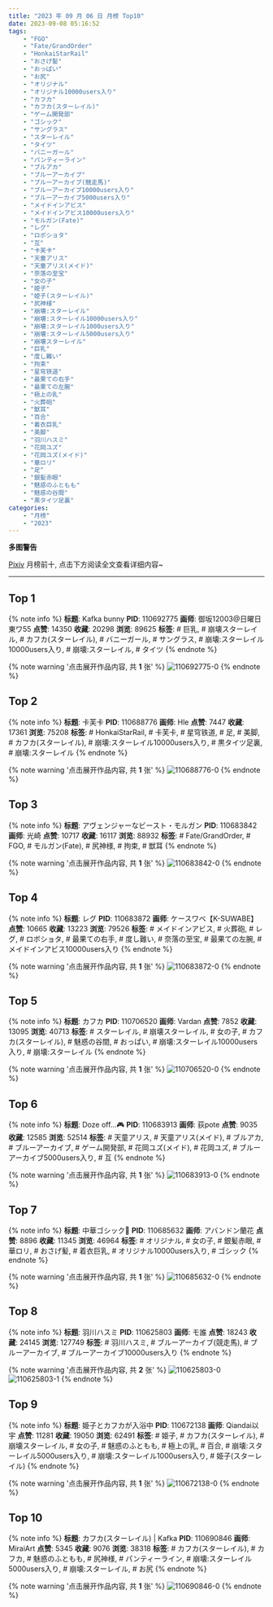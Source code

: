 ```yaml
---
title: "2023 年 09 月 06 日 月榜 Top10"
date: 2023-09-08 05:16:52
tags:
    - "FGO"
    - "Fate/GrandOrder"
    - "HonkaiStarRail"
    - "おさげ髪"
    - "おっぱい"
    - "お尻"
    - "オリジナル"
    - "オリジナル10000users入り"
    - "カフカ"
    - "カフカ(スターレイル)"
    - "ゲーム開発部"
    - "ゴシック"
    - "サングラス"
    - "スターレイル"
    - "タイツ"
    - "バニーガール"
    - "パンティーライン"
    - "ブルアカ"
    - "ブルーアーカイブ"
    - "ブルーアーカイブ(競走馬)"
    - "ブルーアーカイブ10000users入り"
    - "ブルーアーカイブ5000users入り"
    - "メイドインアビス"
    - "メイドインアビス10000users入り"
    - "モルガン(Fate)"
    - "レグ"
    - "ロボショタ"
    - "互"
    - "卡芙卡"
    - "天童アリス"
    - "天童アリス(メイド)"
    - "奈落の至宝"
    - "女の子"
    - "姫子"
    - "姫子(スターレイル)"
    - "尻神様"
    - "崩壊:スターレイル"
    - "崩壊:スターレイル10000users入り"
    - "崩壊:スターレイル1000users入り"
    - "崩壊:スターレイル5000users入り"
    - "崩壊スターレイル"
    - "巨乳"
    - "度し難い"
    - "拘束"
    - "星穹铁道"
    - "最果ての右手"
    - "最果ての左腕"
    - "極上の乳"
    - "火葬砲"
    - "獣耳"
    - "百合"
    - "着衣巨乳"
    - "美脚"
    - "羽川ハスミ"
    - "花岡ユズ"
    - "花岡ユズ(メイド)"
    - "華ロリ"
    - "足"
    - "銀髪赤眼"
    - "魅惑のふともも"
    - "魅惑の谷間"
    - "黒タイツ足裏"
categories:
    - "月榜"
    - "2023"
---
```


<i class="fa fa-triangle-exclamation"></i>**多图警告**<i class="fa fa-triangle-exclamation"></i>

[Pixiv](https://www.pixiv.net/) 月榜前十, 点击下方阅读全文查看详细内容~

<!-- more -->

---

## Top 1

{% note info %}
**标题**: Kafka bunny
**PID**: 110692775 **画师**: 御坂12003@日曜日東ワ55
**点赞**: 14350 **收藏**: 20298 **浏览**: 89625
**标签**: # 巨乳, # 崩壊スターレイル, # カフカ(スターレイル), # バニーガール, # サングラス, # 崩壊:スターレイル10000users入り, # 崩壊:スターレイル, # タイツ
{% endnote %}

{% note warning '点击展开作品内容, 共 **1** 张' %}
![110692775-0](https://i.pixiv.re/img-original/img/2023/08/10/09/14/56/110692775_p0.jpg)
{% endnote %}

## Top 2

{% note info %}
**标题**: 卡芙卡
**PID**: 110688776 **画师**: Hle
**点赞**: 7447 **收藏**: 17361 **浏览**: 75208
**标签**: # HonkaiStarRail, # 卡芙卡, # 星穹铁道, # 足, # 美脚, # カフカ(スターレイル), # 崩壊:スターレイル10000users入り, # 黒タイツ足裏, # 崩壊:スターレイル
{% endnote %}

{% note warning '点击展开作品内容, 共 **1** 张' %}
![110688776-0](https://i.pixiv.re/img-original/img/2023/08/10/03/28/24/110688776_p0.jpg)
{% endnote %}

## Top 3

{% note info %}
**标题**: アヴェンジャーなビースト・モルガン
**PID**: 110683842 **画师**: 光崎
**点赞**: 10717 **收藏**: 16117 **浏览**: 88932
**标签**: # Fate/GrandOrder, # FGO, # モルガン(Fate), # 尻神様, # 拘束, # 獣耳
{% endnote %}

{% note warning '点击展开作品内容, 共 **1** 张' %}
![110683842-0](https://i.pixiv.re/img-original/img/2023/08/10/00/00/41/110683842_p0.png)
{% endnote %}

## Top 4

{% note info %}
**标题**: レグ
**PID**: 110683872 **画师**: ケースワベ【K-SUWABE】
**点赞**: 10665 **收藏**: 13223 **浏览**: 79526
**标签**: # メイドインアビス, # 火葬砲, # レグ, # ロボショタ, # 最果ての右手, # 度し難い, # 奈落の至宝, # 最果ての左腕, # メイドインアビス10000users入り
{% endnote %}

{% note warning '点击展开作品内容, 共 **1** 张' %}
![110683872-0](https://i.pixiv.re/img-original/img/2023/08/10/00/00/52/110683872_p0.jpg)
{% endnote %}

## Top 5

{% note info %}
**标题**: カフカ
**PID**: 110706520 **画师**: Vardan
**点赞**: 7852 **收藏**: 13095 **浏览**: 40713
**标签**: # スターレイル, # 崩壊スターレイル, # 女の子, # カフカ(スターレイル), # 魅惑の谷間, # おっぱい, # 崩壊:スターレイル10000users入り, # 崩壊:スターレイル
{% endnote %}

{% note warning '点击展开作品内容, 共 **1** 张' %}
![110706520-0](https://i.pixiv.re/img-original/img/2023/08/11/00/05/30/110706520_p0.png)
{% endnote %}

## Top 6

{% note info %}
**标题**: Doze off…🎮
**PID**: 110683913 **画师**: 荻pote
**点赞**: 9035 **收藏**: 12585 **浏览**: 52514
**标签**: # 天童アリス, # 天童アリス(メイド), # ブルアカ, # ブルーアーカイブ, # ゲーム開発部, # 花岡ユズ(メイド), # 花岡ユズ, # ブルーアーカイブ5000users入り, # 互
{% endnote %}

{% note warning '点击展开作品内容, 共 **1** 张' %}
![110683913-0](https://i.pixiv.re/img-original/img/2023/08/10/00/01/09/110683913_p0.png)
{% endnote %}

## Top 7

{% note info %}
**标题**: 中華ゴシック🥀
**PID**: 110685632 **画师**: アバンドン蘭花
**点赞**: 8896 **收藏**: 11345 **浏览**: 46964
**标签**: # オリジナル, # 女の子, # 銀髪赤眼, # 華ロリ, # おさげ髪, # 着衣巨乳, # オリジナル10000users入り, # ゴシック
{% endnote %}

{% note warning '点击展开作品内容, 共 **1** 张' %}
![110685632-0](https://i.pixiv.re/img-original/img/2023/08/10/00/42/54/110685632_p0.jpg)
{% endnote %}

## Top 8

{% note info %}
**标题**: 羽川ハスミ
**PID**: 110625803 **画师**: モ誰
**点赞**: 18243 **收藏**: 24145 **浏览**: 127749
**标签**: # 羽川ハスミ, # ブルーアーカイブ(競走馬), # ブルーアーカイブ, # ブルーアーカイブ10000users入り
{% endnote %}

{% note warning '点击展开作品内容, 共 **2** 张' %}
![110625803-0](https://i.pixiv.re/img-original/img/2023/08/08/00/01/36/110625803_p0.jpg)
![110625803-1](https://i.pixiv.re/img-original/img/2023/08/08/00/01/36/110625803_p1.jpg)
{% endnote %}

## Top 9

{% note info %}
**标题**: 姫子とカフカが入浴中
**PID**: 110672138 **画师**: Qiandai以宇
**点赞**: 11281 **收藏**: 19050 **浏览**: 62491
**标签**: # 姫子, # カフカ(スターレイル), # 崩壊スターレイル, # 女の子, # 魅惑のふともも, # 極上の乳, # 百合, # 崩壊:スターレイル5000users入り, # 崩壊:スターレイル1000users入り, # 姫子(スターレイル)
{% endnote %}

{% note warning '点击展开作品内容, 共 **1** 张' %}
![110672138-0](https://i.pixiv.re/img-original/img/2023/08/09/17/44/29/110672138_p0.png)
{% endnote %}

## Top 10

{% note info %}
**标题**: カフカ(スターレイル) | Kafka
**PID**: 110690846 **画师**: MiraiArt
**点赞**: 5345 **收藏**: 9076 **浏览**: 38318
**标签**: # カフカ(スターレイル), # カフカ, # 魅惑のふともも, # 尻神様, # パンティーライン, # 崩壊:スターレイル5000users入り, # 崩壊:スターレイル, # お尻
{% endnote %}

{% note warning '点击展开作品内容, 共 **1** 张' %}
![110690846-0](https://i.pixiv.re/img-original/img/2023/08/10/06/48/39/110690846_p0.png)
{% endnote %}
